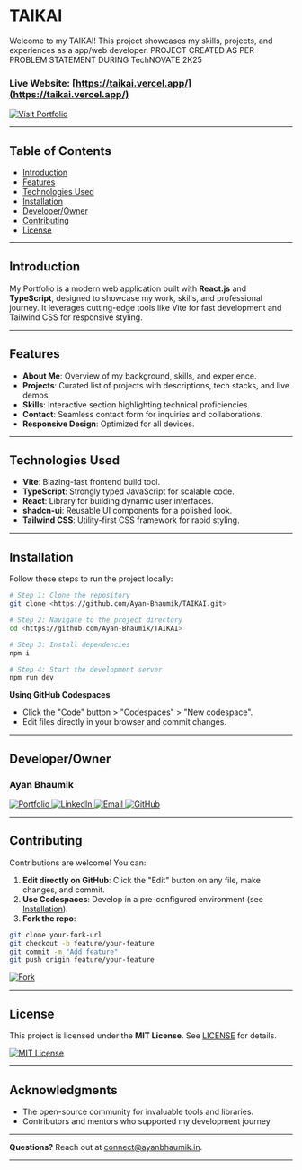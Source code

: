# TAIKAI 

Welcome to my TAIKAI! This project showcases my skills, projects, and experiences as a app/web developer.
PROJECT CREATED AS PER PROBLEM STATEMENT DURING TechNOVATE 2K25  

### Live Website: [https://taikai.vercel.app/](https://taikai.vercel.app/)  
<a href="https://www.ayanbhaumik.in/" target="_blank">
  <img src="https://img.shields.io/badge/Visit%20Portfolio-000000?style=for-the-badge&logo=vercel&logoColor=white" alt="Visit Portfolio">
</a>  

---

## Table of Contents  
- [Introduction](#introduction)  
- [Features](#features)  
- [Technologies Used](#technologies-used)  
- [Installation](#installation)  
- [Developer/Owner](#developerowner)  
- [Contributing](#contributing)  
- [License](#license)  

---

## Introduction  
My Portfolio is a modern web application built with **React.js** and **TypeScript**, designed to showcase my work, skills, and professional journey. It leverages cutting-edge tools like Vite for fast development and Tailwind CSS for responsive styling.  

---

## Features  
- **About Me**: Overview of my background, skills, and experience.  
- **Projects**: Curated list of projects with descriptions, tech stacks, and live demos.  
- **Skills**: Interactive section highlighting technical proficiencies.  
- **Contact**: Seamless contact form for inquiries and collaborations.  
- **Responsive Design**: Optimized for all devices.  

---

## Technologies Used  
- **Vite**: Blazing-fast frontend build tool.  
- **TypeScript**: Strongly typed JavaScript for scalable code.  
- **React**: Library for building dynamic user interfaces.  
- **shadcn-ui**: Reusable UI components for a polished look.  
- **Tailwind CSS**: Utility-first CSS framework for rapid styling.  

---

## Installation  
Follow these steps to run the project locally:  

```sh
# Step 1: Clone the repository
git clone <https://github.com/Ayan-Bhaumik/TAIKAI.git>

# Step 2: Navigate to the project directory
cd <https://github.com/Ayan-Bhaumik/TAIKAI>

# Step 3: Install dependencies
npm i

# Step 4: Start the development server
npm run dev
```  

**Using GitHub Codespaces**  
- Click the "Code" button > "Codespaces" > "New codespace".  
- Edit files directly in your browser and commit changes.  

---

## Developer/Owner  

### **Ayan Bhaumik**  
<a href="https://ayanbhaumik.in/" target="_blank">
  <img src="https://img.shields.io/badge/Portfolio-000000?style=for-the-badge&logo=google-chrome&logoColor=white" alt="Portfolio">
</a>
<a href="https://www.linkedin.com/in/ayan-bhaumik/" target="_blank">
  <img src="https://img.shields.io/badge/LinkedIn-0A66C2?style=for-the-badge&logo=linkedin&logoColor=white" alt="LinkedIn">
</a>
<a href="mailto:connect@ayanbhaumik.in" target="_blank">
  <img src="https://img.shields.io/badge/Email-D14836?style=for-the-badge&logo=gmail&logoColor=white" alt="Email">
</a>
<a href="https://github.com/Ayan-Bhaumik" target="_blank">
  <img src="https://img.shields.io/badge/GitHub-181717?style=for-the-badge&logo=github&logoColor=white" alt="GitHub">
</a>  

---

## Contributing  
Contributions are welcome! You can:  

1. **Edit directly on GitHub**: Click the "Edit" button on any file, make changes, and commit.  
2. **Use Codespaces**: Develop in a pre-configured environment (see [Installation](#installation)).  
3. **Fork the repo**:  
```sh
git clone your-fork-url
git checkout -b feature/your-feature
git commit -m "Add feature"
git push origin feature/your-feature
```  

<a href="https://github.com/Ayan-Bhaumik/portfolio/fork" target="_blank">
  <img src="https://img.shields.io/badge/Fork%20Repository-181717?style=for-the-badge&logo=github&logoColor=white" alt="Fork">
</a>  

---

## License  
This project is licensed under the **MIT License**. See [LICENSE](LICENSE) for details.  

<a href="LICENSE" target="_blank">
  <img src="https://img.shields.io/badge/License-MIT-yellow?style=for-the-badge" alt="MIT License">
</a>  

---

## Acknowledgments  
- The open-source community for invaluable tools and libraries.  
- Contributors and mentors who supported my development journey.  

---

**Questions?** Reach out at [connect@ayanbhaumik.in](mailto:connect@ayanbhaumik.in).  

--- 